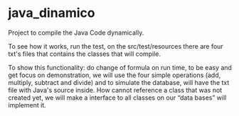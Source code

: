 java_dinamico
=============

Project to compile the Java Code dynamically.

To see how it works, run the test, on the src/test/resources there are four txt's files that contains the classes that will compile.

  To show this functionality: do change of formula on run time, to be easy and get focus on demonstration, we will use the four simple operations (add, multiply, subtract and divide) and to simulate the database, will have the txt file with Java's source inside. How cannot reference a class that was not created yet, we will make a interface to all classes on our “data bases” will implement it.
